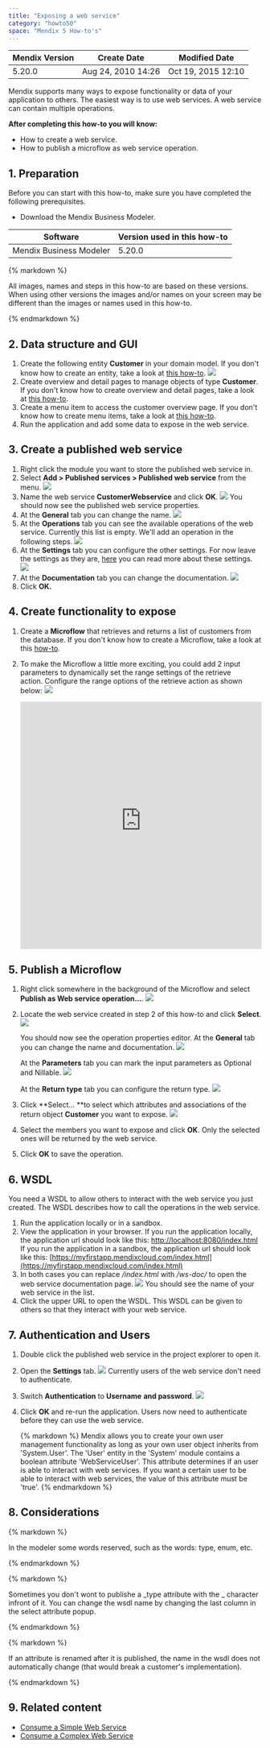 ```yaml
---
title: "Exposing a web service"
category: "howto50"
space: "Mendix 5 How-to's"
---
```

<table><thead><tr><th class="confluenceTh">Mendix Version</th><th class="confluenceTh">Create Date</th><th colspan="1" class="confluenceTh">Modified Date</th></tr></thead><tbody><tr><td class="confluenceTd">5.20.0</td><td class="confluenceTd">Aug 24, 2010 14:26</td><td colspan="1" class="confluenceTd">Oct 19, 2015 12:10</td></tr></tbody></table>



Mendix supports many ways to expose functionality or data of your application to others. The easiest way is to use web services. A web service can contain multiple operations.

**After completing this how-to you will know:**

*   How to create a web service.
*   How to publish a microflow as web service operation.

## 1\. Preparation

Before you can start with this how-to, make sure you have completed the following prerequisites.

*   Download the Mendix Business Modeler.

<table><thead><tr><th class="confluenceTh">Software</th><th class="confluenceTh">Version used in this how-to</th></tr></thead><tbody><tr><td class="confluenceTd">Mendix Business Modeler</td><td class="confluenceTd">5.20.0</td></tr></tbody></table><div class="alert alert-warning">{% markdown %}

All images, names and steps in this how-to are based on these versions. When using other versions the images and/or names on your screen may be different than the images or names used in this how-to.

{% endmarkdown %}</div>

## 2\. Data structure and GUI

1.  Create the following entity **Customer** in your domain model. If you don't know how to create an entity, take a look at [this how-to](Creating+a+basic+data+layer).
    ![](attachments/7831572/8945665.png)
2.  Create overview and detail pages to manage objects of type **Customer**. If you don't know how to create overview and detail pages, take a look at [this how-to](Creating+your+first+two+Overview+and+Detail+pages).
3.  Create a menu item to access the customer overview page. If you don't know how to create menu items, take a look at [this how-to](Setting+Up+the+Navigation+Structure).
4.  Run the application and add some data to expose in the web service.

## 3\. Create a published web service

1.  Right click the module you want to store the published web service in.
2.  Select **Add > Published services > Published web service** from the menu.
    ![](attachments/2949205/16285918.png)
3.  Name the web service **CustomerWebservice** and click **OK**.
    ![](attachments/2949205/8946404.png)
    You should now see the published web service properties.
4.  At the **General** tab you can change the name.
    ![](attachments/2949205/16285919.png)
5.  At the **Operations** tab you can see the available operations of the web service. Currently this list is empty. We'll add an operation in the following steps.
    ![](attachments/2949205/16285920.png)
6.  At the **Settings** tab you can configure the other settings. For now leave the settings as they are, [here](/refguide5/Published+Web+Services) you can read more about these settings.
    ![](attachments/2949205/16285921.png)
7.  At the **Documentation** tab you can change the documentation.
    ![](attachments/2949205/16285923.png)
8.  Click **OK.**

## 4\. Create functionality to expose

1.  Create a **Microflow** that retrieves and returns a list of customers from the database. If you don't know how to create a Microflow, take a look at this [how-to](Create+your+first+Microflow+Hello+World).
2.  To make the Microflow a little more exciting, you could add 2 input parameters to dynamically set the range settings of the retrieve action. Configure the range options of the retrieve action as shown below:
    ![](attachments/2949205/16285924.png)

    <iframe width="100%" height="491px" frameborder="0" src="https://modelshare.mendix.com/models/083d4d13-b438-4980-b0ba-90d9a3f59f40/getcustomers?embed=true" allowfullscreen=""></iframe>

## 5\. Publish a Microflow

1.  Right click somewhere in the background of the Microflow and select **Publish as Web service operation...**.
    ![](attachments/2949205/16285925.png)

2.  Locate the web service created in step 2 of this how-to and click **Select**.
    ![](attachments/2949205/8946409.png)

    You should now see the operation properties editor. At the **General** tab you can change the name and documentation.
    ![](attachments/2949205/16285928.png)

    At the **Parameters** tab you can mark the input parameters as Optional and Nillable.
    ![](attachments/2949205/16285926.png)

    At the **Return type** tab you can configure the return type.
    ![](attachments/2949205/16285927.png)

3.  Click **Select... **to select which attributes and associations of the return object **Customer** you want to expose.
    ![](attachments/2949205/16285929.png)

4.  Select the members you want to expose and click **OK**. Only the selected ones will be returned by the web service.
5.  Click **OK** to save the operation.

## 6\. WSDL

You need a WSDL to allow others to interact with the web service you just created. The WSDL describes how to call the operations in the web service.

1.  Run the application locally or in a sandbox.
2.  View the application in your browser.
    If you run the application locally, the application url should look like this: [http://localhost:8080/index.html](http://localhost:8080/index.html)
    If you run the application in a sandbox, the application url should look like this: [https://myfirstapp.mendixcloud.com/index.html](https://myfirstapp.mendixcloud.com/index.html)
3.  In both cases you can replace _/index.html_ with _/ws-doc/_ to open the web service documentation page.
    ![](attachments/2949205/16285930.png)
    You should see the name of your web service in the list.
4.  Click the upper URL to open the WSDL. This WSDL can be given to others so that they interact with your web service.

## 7\. Authentication and Users

1.  Double click the published web service in the project explorer to open it.
2.  Open the **Settings** tab.
    ![](attachments/2949205/16285931.png)
    Currently users of the web service don't need to authenticate.
3.  Switch **Authentication** to **Username** **and password**.
    ![](attachments/2949205/16285932.png) 
4.  Click **OK** and re-run the application. Users now need to authenticate before they can use the web service.

    <div class="alert alert-success">{% markdown %}
    Mendix allows you to create your own user management functionality as long as your own user object inherits from 'System.User'. The 'User' entity in the 'System' module contains a boolean attribute 'WebServiceUser'. This attribute determines if an user is able to interact with web services. If you want a certain user to be able to interact with web services, the value of this attribute must be 'true'.
    {% endmarkdown %}</div>

## 8\. Considerations

<div class="alert alert-info">{% markdown %}

In the modeler some words reserved, such as the words: type, enum, etc.

{% endmarkdown %}</div><div class="alert alert-info">{% markdown %}

Sometimes you don't wont to publishe a _type attribute with the _ character infront of it. You can change the wsdl name by changing the last column in the select attribute popup.

{% endmarkdown %}</div><div class="alert alert-warning">{% markdown %}

If an attribute is renamed after it is published, the name in the wsdl does not automatically change (that would break a customer's implementation).

{% endmarkdown %}</div>

## 9\. Related content

*   [Consume a Simple Web Service](Consuming+a+simple+Web+Service)
*   [Consume a Complex Web Service](Consuming+a+complex+web+service)
